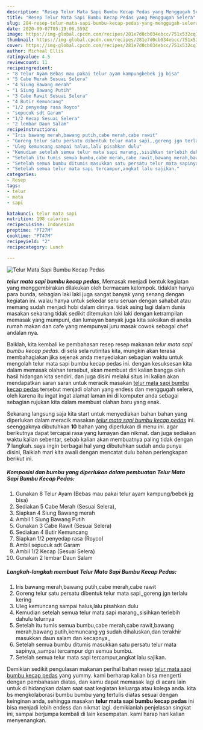 ```yaml
---
description: "Resep Telur Mata Sapi Bumbu Kecap Pedas yang Menggugah Selera"
title: "Resep Telur Mata Sapi Bumbu Kecap Pedas yang Menggugah Selera"
slug: 284-resep-telur-mata-sapi-bumbu-kecap-pedas-yang-menggugah-selera
date: 2020-09-07T05:19:06.559Z
image: https://img-global.cpcdn.com/recipes/281e7d0cb034ebcc/751x532cq70/telur-mata-sapi-bumbu-kecap-pedas-foto-resep-utama.jpg
thumbnail: https://img-global.cpcdn.com/recipes/281e7d0cb034ebcc/751x532cq70/telur-mata-sapi-bumbu-kecap-pedas-foto-resep-utama.jpg
cover: https://img-global.cpcdn.com/recipes/281e7d0cb034ebcc/751x532cq70/telur-mata-sapi-bumbu-kecap-pedas-foto-resep-utama.jpg
author: Micheal Ellis
ratingvalue: 4.5
reviewcount: 11
recipeingredient:
- "8 Telur Ayam Bebas mau pakai telur ayam kampungbebek jg bisa"
- "5 Cabe Merah Sesuai Selera"
- "4 Siung Bawang merah"
- "1 Siung Bawang Putih"
- "3 Cabe Rawit Sesuai Selera"
- "4 Butir Kemuncang"
- "1/2 penyedap rasa Royco"
- "sepucuk sdt Garam"
- "1/2 Kecap Sesuai Selera"
- "2 lembar Daun Salam"
recipeinstructions:
- "Iris bawang merah,bawang putih,cabe merah,cabe rawit"
- "Goreng telur satu persatu dibentuk telur mata sapi,,goreng jgn terlalu kering"
- "Uleg kemuncang sampai halus,lalu pisahkan dulu"
- "Kemudian setelah semua telur mata sapi marang,,sisihkan terlebih dahulu telurnya"
- "Setelah itu tumis semua bumbu,cabe merah,cabe rawit,bawang merah,bawang putih,kemuncang yg sudah dihaluskan,dan terakhir masukkan daun salam dan kecapnya,,"
- "Setelah semua bumbu ditumis masukkan satu persatu telur mata sapinya,,sampai tercampur dgn semua bumbu."
- "Setelah semua telur mata sapi tercampur,angkat lalu sajikan."
categories:
- Resep
tags:
- telur
- mata
- sapi

katakunci: telur mata sapi 
nutrition: 198 calories
recipecuisine: Indonesian
preptime: "PT27M"
cooktime: "PT47M"
recipeyield: "2"
recipecategory: Lunch

---
```



![Telur Mata Sapi Bumbu Kecap Pedas](https://img-global.cpcdn.com/recipes/281e7d0cb034ebcc/751x532cq70/telur-mata-sapi-bumbu-kecap-pedas-foto-resep-utama.jpg)

<b><i>telur mata sapi bumbu kecap pedas</i></b>, Memasak menjadi bentuk kegiatan yang menggembirakan dilakukan oleh bermacam kelompok. tidaklah hanya para bunda, sebagian laki laki juga sangat banyak yang senang dengan kegiatan ini. walau hanya untuk sekedar seru seruan dengan sahabat atau memang sudah menjadi hobi dalam dirinya. tidak asing lagi dalam dunia masakan sekarang tidak sedikit ditemukan laki laki dengan ketrampilan memasak yang mumpuni, dan lumayan banyak juga kita saksikan di aneka rumah makan dan cafe yang mempunyai juru masak cowok sebagai chef andalan nya.



Baiklah, kita kembali ke pembahasan resep resep makanan <i>telur mata sapi bumbu kecap pedas</i>. di sela sela rutinitas kita, mungkin akan terasa membahagiakan jika sejenak anda menyediakan sebagian waktu untuk mengolah telur mata sapi bumbu kecap pedas ini. dengan kesuksesan kita dalam memasak olahan tersebut, akan membuat diri kalian bangga oleh hasil hidangan kita sendiri. dan juga disini melalui situs ini kalian akan mendapatkan saran saran untuk meracik masakan <u>telur mata sapi bumbu kecap pedas</u> tersebut menjadi olahan yang endess dan menggugah selera, oleh karena itu ingat ingat alamat laman ini di komputer anda sebagai sebagian rujukan kita dalam membuat olahan baru yang enak.


Sekarang langsung saja kita start untuk menyediakan bahan bahan yang diperlukan dalam meracik masakan <u><i>telur mata sapi bumbu kecap pedas</i></u> ini. seenggaknya dibutuhkan <b>10</b> bahan yang diperlukan di menu ini. agar berikutnya dapat tercapai rasa yang lumayan dan nikmat. dan juga sediakan waktu kalian sebentar, sebab kalian akan membuatnya paling tidak dengan <b>7</b> langkah. saya ingin berbagai hal yang dibutuhkan sudah anda punya disini, Baiklah mari kita awali dengan mencatat dulu bahan perlengkapan berikut ini.

<!--inarticleads1-->

##### Komposisi dan bumbu yang diperlukan dalam pembuatan Telur Mata Sapi Bumbu Kecap Pedas:

1. Gunakan 8 Telur Ayam (Bebas mau pakai telur ayam kampung/bebek jg bisa)
1. Sediakan 5 Cabe Merah (Sesuai Selera),
1. Siapkan 4 Siung Bawang merah
1. Ambil 1 Siung Bawang Putih
1. Gunakan 3 Cabe Rawit (Sesuai Selera)
1. Sediakan 4 Butir Kemuncang
1. Siapkan 1/2 penyedap rasa (Royco)
1. Ambil sepucuk sdt Garam
1. Ambil 1/2 Kecap (Sesuai Selera)
1. Gunakan 2 lembar Daun Salam




<!--inarticleads2-->

##### Langkah-langkah membuat Telur Mata Sapi Bumbu Kecap Pedas:

1. Iris bawang merah,bawang putih,cabe merah,cabe rawit
1. Goreng telur satu persatu dibentuk telur mata sapi,,goreng jgn terlalu kering
1. Uleg kemuncang sampai halus,lalu pisahkan dulu
1. Kemudian setelah semua telur mata sapi marang,,sisihkan terlebih dahulu telurnya
1. Setelah itu tumis semua bumbu,cabe merah,cabe rawit,bawang merah,bawang putih,kemuncang yg sudah dihaluskan,dan terakhir masukkan daun salam dan kecapnya,,
1. Setelah semua bumbu ditumis masukkan satu persatu telur mata sapinya,,sampai tercampur dgn semua bumbu.
1. Setelah semua telur mata sapi tercampur,angkat lalu sajikan.




Demikian sedikit pengulasan makanan perihal bahan resep <u>telur mata sapi bumbu kecap pedas</u> yang yummy. kami berharap kalian bisa mengerti dengan pembahasan diatas, dan kamu dapat memasak lagi di acara lain untuk di hidangkan dalam saat saat kegiatan keluarga atau kolega anda. kita bs mengkolaborasi bumbu bumbu yang tertulis diatas sesuai dengan keinginan anda, sehingga masakan <b>telur mata sapi bumbu kecap pedas</b> ini bisa menjadi lebih endess dan nikmat lagi. demikianlah penjelasan singkat ini, sampai berjumpa kembali di lain kesempatan. kami harap hari kalian menyenangkan.

